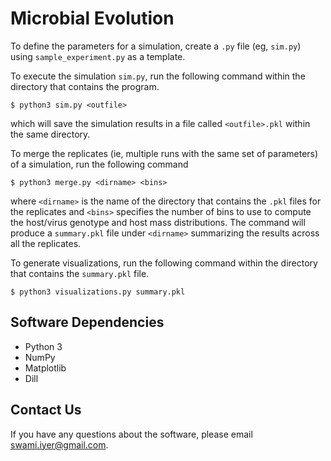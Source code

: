 # Microbial Evolution

To define the parameters for a simulation, create a `.py` file (eg, `sim.py`) using
 `sample_experiment.py` as a template.

To execute the simulation `sim.py`, run the following command within the directory that contains 
the program.
```
$ python3 sim.py <outfile>
```
which will save the simulation results in a file called `<outfile>.pkl` within the same directory.

To merge the replicates (ie, multiple runs with the same set of parameters) of a simulation, run the
 following command
```
$ python3 merge.py <dirname> <bins>
```
where `<dirname>` is the name of the directory that contains the `.pkl` files for the replicates
 and `<bins>` specifies the number of bins to use to compute the host/virus genotype and host
  mass distributions. The command will produce a `summary.pkl` file under `<dirname>` summarizing
   the results across all the replicates.
  
To generate visualizations, run the following command within the directory that contains the
 `summary.pkl` file.
```
$ python3 visualizations.py summary.pkl
```

## Software Dependencies

- Python 3
- NumPy
- Matplotlib
- Dill

## Contact Us

If you have any questions about the software, please email <swami.iyer@gmail.com>.